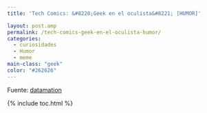 ```yaml
---
title: 'Tech Comics: &#8220;Geek en el oculista&#8221; [HUMOR]'

layout: post.amp
permalink: /tech-comics-geek-en-el-oculista-humor/
categories:
  - curiosidades
  - Humor
  - meme
main-class: "geek"
color: "#262626"
---
```

<div class="separator" style="clear: both; text-align: center;">
<a href="https://2.bp.blogspot.com/-416se6qXRuw/Ttud2uYW22I/AAAAAAAAB5k/H23TdwAkINE/s1600/geek-eye-doctor.jpg" imageanchor="1" style="margin-left:1em; margin-right:1em"><amp-img layout="responsive" border="0" height="400" width="354" src="https://2.bp.blogspot.com/-416se6qXRuw/Ttud2uYW22I/AAAAAAAAB5k/H23TdwAkINE/s400/geek-eye-doctor.jpg" /></a>
</div>
<div class="separator" style="clear: both; text-align: center;">
<a href="https://4.bp.blogspot.com/-aDZAPDuoBKU/Ttud2ouw0lI/AAAAAAAAB50/GfCp8cbiZSU/s1600/ultrabook.jpg" imageanchor="1" style="margin-left:1em; margin-right:1em"><amp-img layout="responsive" border="0" height="400" width="272" src="https://4.bp.blogspot.com/-aDZAPDuoBKU/Ttud2ouw0lI/AAAAAAAAB50/GfCp8cbiZSU/s400/ultrabook.jpg" /></a>
</div>

Fuente: <a target="_blank" href="http://www.datamation.com/news/tech-comics-geek-at-the-eye-doctor-1.html">datamation</a>



{% include toc.html %}
